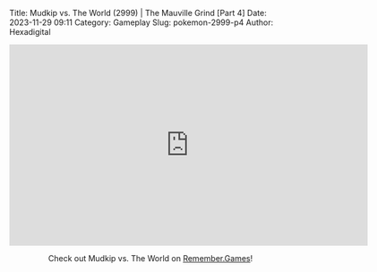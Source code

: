 Title: Mudkip vs. The World (2999) | The Mauville Grind [Part 4]
Date: 2023-11-29 09:11
Category: Gameplay
Slug: pokemon-2999-p4
Author: Hexadigital

<center><iframe src="https://www.youtube.com/embed/AzR9_P56uxo?feature=oembed" allow="accelerometer; autoplay; encrypted-media; gyroscope; picture-in-picture" width="640" height="360" frameborder="0"></iframe>

Check out Mudkip vs. The World on [Remember.Games]()!</center>